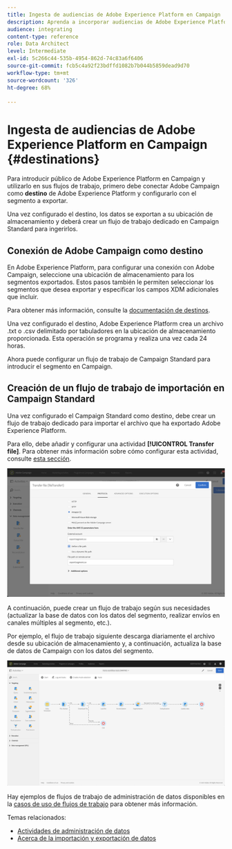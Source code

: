 ```yaml
---
title: Ingesta de audiencias de Adobe Experience Platform en Campaign
description: Aprenda a incorporar audiencias de Adobe Experience Platform en Campaign Standard.
audience: integrating
content-type: reference
role: Data Architect
level: Intermediate
exl-id: 5c266c44-535b-4954-862d-74c83a6f6406
source-git-commit: fcb5c4a92f23bdffd1082b7b044b5859dead9d70
workflow-type: tm+mt
source-wordcount: '326'
ht-degree: 68%

---
```


# Ingesta de audiencias de Adobe Experience Platform en Campaign {#destinations}

Para introducir público de Adobe Experience Platform en Campaign y utilizarlo en sus flujos de trabajo, primero debe conectar Adobe Campaign como **destino** de Adobe Experience Platform y configurarlo con el segmento a exportar.

Una vez configurado el destino, los datos se exportan a su ubicación de almacenamiento y deberá crear un flujo de trabajo dedicado en Campaign Standard para ingerirlos.

## Conexión de Adobe Campaign como destino

En Adobe Experience Platform, para configurar una conexión con Adobe Campaign, seleccione una ubicación de almacenamiento para los segmentos exportados. Estos pasos también le permiten seleccionar los segmentos que desea exportar y especificar los campos XDM adicionales que incluir.

Para obtener más información, consulte la [documentación de destinos](https://experienceleague.adobe.com/docs/experience-platform/destinations/catalog/email-marketing/adobe-campaign.html?lang=es#catalog).

Una vez configurado el destino, Adobe Experience Platform crea un archivo .txt o .csv delimitado por tabuladores en la ubicación de almacenamiento proporcionada. Esta operación se programa y realiza una vez cada 24 horas.

Ahora puede configurar un flujo de trabajo de Campaign Standard para introducir el segmento en Campaign.

## Creación de un flujo de trabajo de importación en Campaign Standard

Una vez configurado el Campaign Standard como destino, debe crear un flujo de trabajo dedicado para importar el archivo que ha exportado Adobe Experience Platform.

Para ello, debe añadir y configurar una actividad **[!UICONTROL Transfer file]**. Para obtener más información sobre cómo configurar esta actividad, consulte [esta sección](../../automating/using/transfer-file.md).

![](assets/rtcdp-transfer-file.png)

A continuación, puede crear un flujo de trabajo según sus necesidades (actualizar la base de datos con los datos del segmento, realizar envíos en canales múltiples al segmento, etc.).

Por ejemplo, el flujo de trabajo siguiente descarga diariamente el archivo desde su ubicación de almacenamiento y, a continuación, actualiza la base de datos de Campaign con los datos del segmento.

![](assets/rtcdp-workflow.png)

Hay ejemplos de flujos de trabajo de administración de datos disponibles en la [casos de uso de flujos de trabajo](../../automating/using/about-workflow-use-cases.md#management) para obtener más información.

Temas relacionados:

* [Actividades de administración de datos](../../automating/using/about-data-management-activities.md)
* [Acerca de la importación y exportación de datos](../../automating/using/about-data-import-and-export.md)
